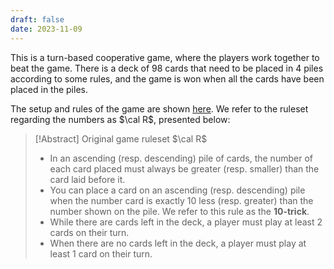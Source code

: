 ```yaml
---
draft: false
date: 2023-11-09
---
```


This is a turn-based cooperative game, where the players work together to beat the game. There is a deck of 98 cards that need to be placed in 4 piles according to some rules, and the game is won when all the cards have been placed in the piles. 

The setup and rules of the game are shown <a href="https://www.boardgamecapital.com/game_rules/the-game.pdf" target="_blank">here</a>. We refer to the ruleset regarding the numbers as $\cal R$, presented below:

> [!Abstract] Original game ruleset $\cal R$
> - In an ascending (resp. descending) pile of cards, the number of each card placed must always be greater (resp. smaller) than the card laid before it.
> - You can place a card on an ascending (resp. descending) pile when the number card is exactly 10 less (resp. greater) than the number shown on the pile. We refer to this rule as the **10-trick**. 
> - While there are cards left in the deck, a player must play at least 2 cards on their turn. 
> - When there are no cards left in the deck, a player must play at least 1 card on their turn.
